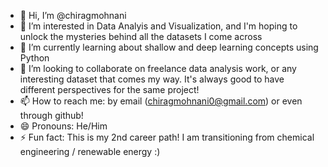 - 👋 Hi, I’m @chiragmohnani
- 👀 I’m interested in Data Analyis and Visualization, and I'm hoping to unlock the mysteries behind all the datasets I come across
- 🌱 I’m currently learning about shallow and deep learning concepts using Python
- 💞️ I’m looking to collaborate on freelance data analysis work, or any interesting dataset that comes my way. It's always good to have different perspectives for the same project!
- 📫 How to reach me: by email (chiragmohnani0@gmail.com) or even through github!
- 😄 Pronouns: He/Him
- ⚡ Fun fact: This is my 2nd career path! I am transitioning from chemical engineering / renewable energy :)

<!---
chiragmohnani/chiragmohnani is a ✨ special ✨ repository because its `README.md` (this file) appears on your GitHub profile.
You can click the Preview link to take a look at your changes.
--->
